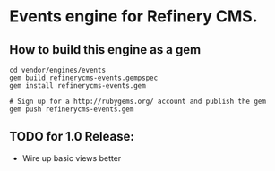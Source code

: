 # Events engine for Refinery CMS.

## How to build this engine as a gem

    cd vendor/engines/events
    gem build refinerycms-events.gempspec
    gem install refinerycms-events.gem
    
    # Sign up for a http://rubygems.org/ account and publish the gem
    gem push refinerycms-events.gem
    
## TODO for 1.0 Release: 

* Wire up basic views better